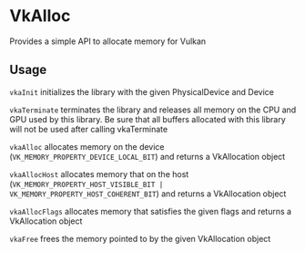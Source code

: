 # VkAlloc
Provides a simple API to allocate memory for Vulkan

## Usage
`vkaInit` initializes the library with the given PhysicalDevice and Device

`vkaTerminate` terminates the library and releases all memory on the CPU and GPU used by this library. Be sure that all buffers allocated with this library will not be used after calling vkaTerminate

`vkaAlloc` allocates memory on the device (`VK_MEMORY_PROPERTY_DEVICE_LOCAL_BIT`) and returns a VkAllocation object

`vkaAllocHost` allocates memory that on the host (`VK_MEMORY_PROPERTY_HOST_VISIBLE_BIT | VK_MEMORY_PROPERTY_HOST_COHERENT_BIT`) and returns a VkAllocation object

`vkaAllocFlags` allocates memory that satisfies the given flags and returns a VkAllocation object

`vkaFree` frees the memory pointed to by the given VkAllocation object
